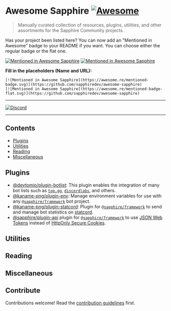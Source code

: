 # Awesome Sapphire [![Awesome](https://awesome.re/badge.svg)](https://awesome.re)

> Manually curated collection of resources, plugins, utilities, and other assortments for the Sapphire Community
> projects.

Has your project been listed here? You can now add an "Mentioned in Awesome" badge to your README if you want. You can
choose either the regular badge or the flat one.

[![Mentioned in Awesome Sapphire](https://awesome.re/mentioned-badge.svg)](https://github.com/sapphiredev/awesome-sapphire)
[![Mentioned in Awesome Sapphire](https://awesome.re/mentioned-badge-flat.svg)](https://github.com/sapphiredev/awesome-sapphire)

**Fill in the placeholders (Name and URL):**

```
[![Mentioned in Awesome Sapphire](https://awesome.re/mentioned-badge.svg)](https://github.com/sapphiredev/awesome-sapphire)
[![Mentioned in Awesome Sapphire](https://awesome.re/mentioned-badge-flat.svg)](https://github.com/sapphiredev/awesome-sapphire)
```

---

[![Discord](https://discord.com/api/guilds/737141877803057244/embed.png)](https://discord.gg/sapphiredev)

---

## Contents

- [Plugins](#plugins)
- [Utilities](#utilities)
- [Reading](#reading)
- [Miscellaneous](#miscellaneous)

## Plugins

- [@devtomio/plugin-botlist](https://github.com/devtomio/sapphire-plugin-botlist#readme): This plugin enables the
  integration of many bot lists such as [`top.gg`](https://top.gg), [`discordlabs`](https://discordlabs.org), and
  others.
- [@kaname-png/plugin-env](https://github.com/kaname-png/neko-plugins/tree/main/packages/env): Manage environment
  variables for use with any [`@sapphire/framework`](https://github.com/sapphiredev/framework) bot project.
- [@kaname-png/plugin-statcord](https://github.com/kaname-png/neko-plugins/tree/main/packages/statcord): Plugin for
  [`@sapphire/framework`](https://github.com/sapphiredev/framework) to send and manage bot statistics on
  [statcord](https://statcord.com).
- [@sapphire/plugin-api](https://www.npmjs.com/package/@sapphire/plugin-api) plugin for
  [`@sapphire/framework`](https://github.com/sapphiredev/framework) to use [JSON Web Tokens](https://jwt.io) instead of
  [HttpOnly Secure Cookies](https://developer.mozilla.org/en-US/docs/Web/HTTP/Cookies).

## Utilities

## Reading

## Miscellaneous

## Contribute

Contributions welcome! Read the [contribution guidelines](.github/CONTRIBUTING.md) first.
